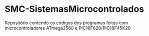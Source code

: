 # SMC-SistemasMicrocontrolados
 Repositório contendo os códigos dos programas feitos com microcontroladores ATmega2560 e PIC16F628/PIC18F45K20
